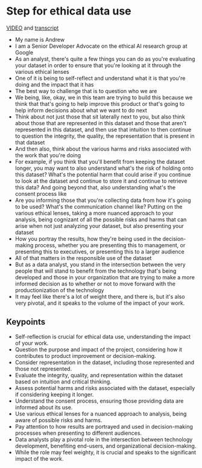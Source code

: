 # Step for ethical data use

[VIDEO](./resources/3_VIDEO_Andrew_Steps-for-ethical-data-use.mp4) and [transcript](./resources/3_VIDEO_Andrew_Steps-for-ethical-data-use.txt)

- My name is Andrew
- I am a Senior Developer Advocate on the ethical AI research group at Google
- As an analyst, there's quite a few things you can do as you're evaluating your dataset in order to ensure that you're looking at it through the various ethical lenses
- One of it is being to self-reflect and understand what it is that you're doing and the impact that it has
- The best way to challenge that is to question who we are
- We being, like, okay, we in this team are trying to build this because we think that that's going to help improve this product or that's going to help inform decisions about what we want to do next
- Think about not just those that sit laterally next to you, but also think about those that are represented in this dataset and those that aren't represented in this dataset, and then use that intuition to then continue to question the integrity, the quality, the representation that is present in that dataset
- And then also, think about the various harms and risks associated with the work that you're doing
- For example, if you think that you'll benefit from keeping the dataset longer, you may want to also understand what's the risk of holding onto this dataset? What's the potential harm that could arise if you continue to look at the dataset and continue to store it and continue to retrieve this data? And going beyond that, also understanding what's the consent process like
- Are you informing those that you're collecting data from how it's going to be used? What's the communication channel like? Putting on the various ethical lenses, taking a more nuanced approach to your analysis, being cognizant of all the possible risks and harms that can arise when not just analyzing your dataset, but also presenting your dataset
- How you portray the results, how they're being used in the decision-making process, whether you are presenting this to management, or presenting this to executives, or presenting this to a larger audience
- All of that matters in the responsible use of the dataset
- But as a data analyst, you stand in the intersection between the very people that will stand to benefit from the technology that's being developed and those in your organization that are trying to make a more informed decision as to whether or not to move forward with the productionization of the technology
- It may feel like there's a lot of weight there, and there is, but it's also very pivotal, and it speaks to the volume of the impact of your work.

## Keypoints

- Self-reflection is crucial for ethical data use, understanding the impact of your work.
- Question the purpose and impact of the project, considering how it contributes to product improvement or decision-making.
- Consider representation in the dataset, including those represented and those not represented.
- Evaluate the integrity, quality, and representation within the dataset based on intuition and critical thinking.
- Assess potential harms and risks associated with the dataset, especially if considering keeping it longer.
- Understand the consent process, ensuring those providing data are informed about its use.
- Use various ethical lenses for a nuanced approach to analysis, being aware of possible risks and harms.
- Pay attention to how results are portrayed and used in decision-making processes when presenting to different audiences.
- Data analysts play a pivotal role in the intersection between technology development, benefiting end-users, and organizational decision-making.
- While the role may feel weighty, it is crucial and speaks to the significant impact of the work.
